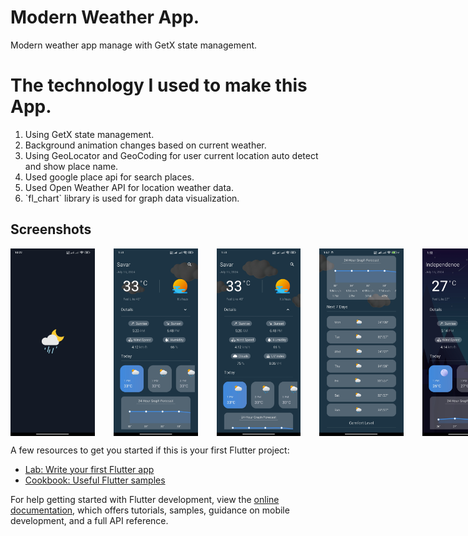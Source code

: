 # Modern Weather App.

Modern weather app manage with GetX state management.

# The technology I used to make this App.

<ol>
    <li>
        Using GetX state management.
    </li>
    <li>
        Background animation changes based on current weather.
    </li>
    <li>
        Using GeoLocator and GeoCoding for user current location auto detect and show place name.
    </li>
    <li>
        Used google place api for search places.
    </li>
    <li>
        Used Open Weather API for location weather data.
    </li>
    <li>
        `fl_chart` library is used for graph data visualization.
    </li>
</ol>

## Screenshots

<div style="display:flex">
    <img src="screenshots/sc01.jpg" alt="Home Screen" width="150" height="300" style="margin-right: 30px;">
    <img src="screenshots/sc02.jpg" alt="Home Screen" width="150" height="300" style="margin-right: 30px;">
    <img src="screenshots/sc03.jpg" alt="Home Screen" width="150" height="300" style="margin-right: 30px;">
    <img src="screenshots/sc04.jpg" alt="Home Screen" width="150" height="300" style="margin-right: 30px;">
    <img src="screenshots/sc05.jpg" alt="Home Screen" width="150" height="300" style="margin-right: 30px;">
    <img src="screenshots/sc06.jpg" alt="Home Screen" width="150" height="300" style="margin-right: 30px;">
    <img src="screenshots/sc07.jpg" alt="Home Screen" width="150" height="300" style="margin-right: 30px;">
    <img src="screenshots/sc08.jpg" alt="Home Screen" width="150" height="300" style="margin-right: 30px;">
    <img src="screenshots/sc09.jpg" alt="Home Screen" width="150" height="300" style="margin-right: 30px;">
    ![Home Screen](screenshots/gif.gif)
</div>

A few resources to get you started if this is your first Flutter project:

- [Lab: Write your first Flutter app](https://docs.flutter.dev/get-started/codelab)
- [Cookbook: Useful Flutter samples](https://docs.flutter.dev/cookbook)

For help getting started with Flutter development, view the
[online documentation](https://docs.flutter.dev/), which offers tutorials,
samples, guidance on mobile development, and a full API reference.
